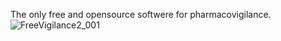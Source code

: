The only free and opensource softwere for pharmacovigilance.
![FreeVigilance2_001](https://github.com/FreeVigilance/E2B/assets/150789782/530739ce-c3a7-4da6-aa18-5e5d97e537f1)

